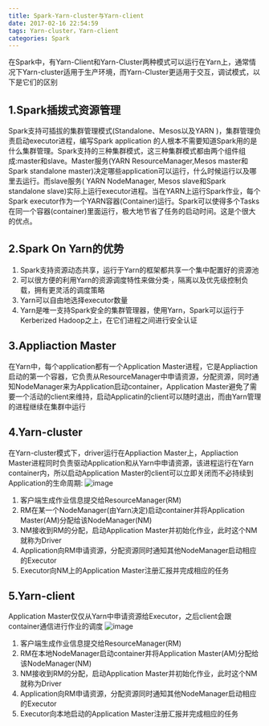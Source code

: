 ```yaml
---
title: Spark-Yarn-cluster与Yarn-client
date: 2017-02-16 22:54:59
tags: Yarn-cluster，Yarn-client
categories: Spark
---
```

在Spark中，有Yarn-Client和Yarn-Cluster两种模式可以运行在Yarn上，通常情况下Yarn-cluster适用于生产环境，而Yarn-Cluster更适用于交互，调试模式，以下是它们的区别
<!-- more -->
## 1.Spark插拨式资源管理 ##
Spark支持可插拔的集群管理模式(Standalone、Mesos以及YARN )，集群管理负责启动executor进程，编写Spark application 的人根本不需要知道Spark用的是什么集群管理。Spark支持的三种集群模式，这三种集群模式都由两个组件组成:master和slave。Master服务(YARN ResourceManager,Mesos master和Spark standalone master)决定哪些application可以运行，什么时候运行以及哪里去运行。而slave服务( YARN NodeManager, Mesos slave和Spark standalone slave)实际上运行executor进程。当在YARN上运行Spark作业，每个Spark executor作为一个YARN容器(Container)运行。Spark可以使得多个Tasks在同一个容器(container)里面运行，极大地节省了任务的启动时间。这是个很大的优点。

## 2.Spark On Yarn的优势 ##
1. Spark支持资源动态共享，运行于Yarn的框架都共享一个集中配置好的资源池
2. 可以很方便的利用Yarn的资源调度特性来做分类·，隔离以及优先级控制负载，拥有更灵活的调度策略
3. Yarn可以自由地选择executor数量
4. Yarn是唯一支持Spark安全的集群管理器，使用Yarn，Spark可以运行于Kerberized Hadoop之上，在它们进程之间进行安全认证

## 3.Appliaction Master ##
在Yarn中，每个application都有一个Application Master进程，它是Appliaction启动的第一个容器，它负责从ResourceManager中申请资源，分配资源，同时通知NodeManager来为Application启动container，Application Master避免了需要一个活动的client来维持，启动Applicatin的client可以随时退出，而由Yarn管理的进程继续在集群中运行

## 4.Yarn-cluster ##
在Yarn-cluster模式下，driver运行在Appliaction Master上，Appliaction Master进程同时负责驱动Application和从Yarn中申请资源，该进程运行在Yarn container内，所以启动Application Master的client可以立即关闭而不必持续到Application的生命周期:
![image](Spark-Yarn-cluster与Yarn-client/SPARK-CLUSTER.png)
1. 客户端生成作业信息提交给ResourceManager(RM)
2. RM在某一个NodeManager(由Yarn决定)启动container并将Application Master(AM)分配给该NodeManager(NM)
3. NM接收到RM的分配，启动Application Master并初始化作业，此时这个NM就称为Driver
4. Application向RM申请资源，分配资源同时通知其他NodeManager启动相应的Executor
5. Executor向NM上的Application Master注册汇报并完成相应的任务
## 5.Yarn-client ##
Application Master仅仅从Yarn中申请资源给Executor，之后client会跟container通信进行作业的调度
![image](Spark-Yarn-cluster与Yarn-client/SPARK-client.png)
1. 客户端生成作业信息提交给ResourceManager(RM)
2. RM在本地NodeManager启动container并将Application Master(AM)分配给该NodeManager(NM)
3. NM接收到RM的分配，启动Application Master并初始化作业，此时这个NM就称为Driver
4. Application向RM申请资源，分配资源同时通知其他NodeManager启动相应的Executor
5. Executor向本地启动的Application Master注册汇报并完成相应的任务
